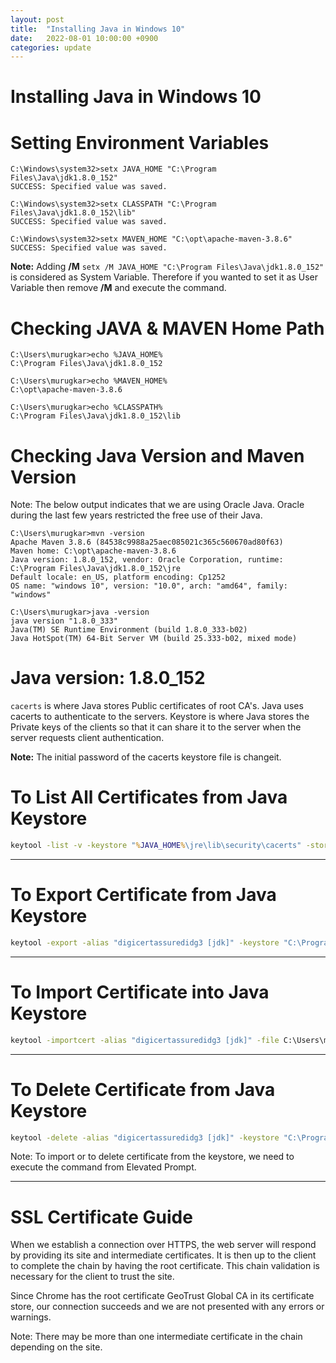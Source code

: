 ```yaml
---
layout: post
title:  "Installing Java in Windows 10"
date:   2022-08-01 10:00:00 +0900
categories: update
---
```


# Installing Java in Windows 10

# Setting Environment Variables

```shell
C:\Windows\system32>setx JAVA_HOME "C:\Program Files\Java\jdk1.8.0_152"
SUCCESS: Specified value was saved.

C:\Windows\system32>setx CLASSPATH "C:\Program Files\Java\jdk1.8.0_152\lib"
SUCCESS: Specified value was saved.

C:\Windows\system32>setx MAVEN_HOME "C:\opt\apache-maven-3.8.6"
SUCCESS: Specified value was saved.
```

**Note:** Adding **/M** `setx /M JAVA_HOME "C:\Program Files\Java\jdk1.8.0_152"` is considered as System Variable. Therefore if you wanted to set it as User Variable then remove **/M** and execute the command.

# Checking JAVA & MAVEN Home Path
```shell
C:\Users\murugkar>echo %JAVA_HOME%
C:\Program Files\Java\jdk1.8.0_152

C:\Users\murugkar>echo %MAVEN_HOME%
C:\opt\apache-maven-3.8.6

C:\Users\murugkar>echo %CLASSPATH%
C:\Program Files\Java\jdk1.8.0_152\lib
```

# Checking Java Version and Maven Version
Note: The below output indicates that we are using Oracle Java. Oracle during the last few years restricted the free use of their Java. 

```shell
C:\Users\murugkar>mvn -version
Apache Maven 3.8.6 (84538c9988a25aec085021c365c560670ad80f63)
Maven home: C:\opt\apache-maven-3.8.6
Java version: 1.8.0_152, vendor: Oracle Corporation, runtime: C:\Program Files\Java\jdk1.8.0_152\jre
Default locale: en_US, platform encoding: Cp1252
OS name: "windows 10", version: "10.0", arch: "amd64", family: "windows"

C:\Users\murugkar>java -version
java version "1.8.0_333"
Java(TM) SE Runtime Environment (build 1.8.0_333-b02)
Java HotSpot(TM) 64-Bit Server VM (build 25.333-b02, mixed mode)
```
# Java version: 1.8.0_152
`cacerts` is where Java stores Public certificates of root CA's. Java uses cacerts to authenticate to the servers. Keystore is where Java stores the Private keys of the clients so that it can share it to the server when the server requests client authentication.

**Note:** The initial password of the cacerts keystore file is changeit.

# To List All Certificates from Java Keystore
```cmd
keytool -list -v -keystore "%JAVA_HOME%\jre\lib\security\cacerts" -storepass changeit
```
---
# To Export Certificate from Java Keystore
```cmd
keytool -export -alias "digicertassuredidg3 [jdk]" -keystore "C:\Program Files\Java\jdk1.8.0_333\jre\lib\security\cacerts" -rfc -file C:\Users\murugkar\digi_cert -storepass changeit
```
---
# To Import Certificate into Java Keystore
```cmd
keytool -importcert -alias "digicertassuredidg3 [jdk]" -file C:\Users\murugkar\digi_cert -keystore "C:\Program Files\Java\jdk1.8.0_152\jre\lib\security\cacerts" -storepass changeit
```
---
# To Delete Certificate from Java Keystore
```cmd
keytool -delete -alias "digicertassuredidg3 [jdk]" -keystore "C:\Program Files\Java\jdk1.8.0_152\jre\lib\security\cacerts" -storepass changeit
```
Note: To import or to delete certificate from the keystore, we need to execute the command from Elevated Prompt.

---
# SSL Certificate Guide
When we establish a connection over HTTPS, the web server will respond by providing its site and intermediate certificates. It is then up to the client to complete the chain by having the root certificate. This chain validation is necessary for the client to trust the site.

Since Chrome has the root certificate GeoTrust Global CA in its certificate store, our connection succeeds and we are not presented with any errors or warnings.

Note: There may be more than one intermediate certificate in the chain depending on the site.
